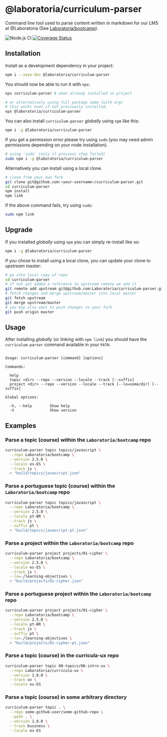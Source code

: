 # @laboratoria/curriculum-parser

Command line tool used to parse content written in markdown for our LMS at
@Laboratoria (See [Laboratoria/bootcamp](https://github.com/Laboratoria/bootcamp)).

![Node.js CI](https://github.com/Laboratoria/curriculum-parser/workflows/Node.js%20CI/badge.svg)
[![Coverage Status](https://coveralls.io/repos/github/Laboratoria/curriculum-parser/badge.svg?branch=master)](https://coveralls.io/github/Laboratoria/curriculum-parser?branch=master)

## Installation

Install as a development dependency in your project:

```sh
npm i --save-dev @laboratoria/curriculum-parser
```

You should now be able to run it with `npx`:

```sh
npx curriculum-parser # when already installed in project

# or alternatively using full package name (with org)
# this works even if not previously installed.
npx @laboratoria/curriculum-parser
```

You can also install `curriculum-parser` _globally_ using `npm` like this:

```sh
npm i -g @laboratoria/curriculum-parser
```

If you get a permission error please try using `sudo` (you may need admin
permissions depending on your node installation).

```sh
# using `sudo` (only if previous step failed)
sudo npm i -g @laboratoria/curriculum-parser
```

Alternatively you can install using a local clone.

```sh
# clone from your own fork
git clone git@github.com:<your-username>/curriculum-parser.git
cd curriculum-parser
npm install
npm link
```

If the above command fails, try using `sudo`:

```sh
sudo npm link
```

## Upgrade

If you installed _globally_ using `npm` you can simply re-install like so:

```sh
npm i -g @laboratoria/curriculum-parser
```

If you chose to install using a local clone, you can update your clone to
_upstream_ master:

```sh
# go into local copy of repo
cd curriculum-parser
# if not yet added a reference to upstream remote we add it
git remote add upstream git@github.com:Laboratoria/curriculum-parser.git
# fetch changes and merge upstream/master into local master
git fetch upstream
git merge upstream/master
# you may also want to push changes to your fork
git push origin master
```

## Usage

After installing _globally_ (or _linking_ with `npm link`) you should have the
`curriculum-parser` command available in your `PATH`.

```text

Usage: curriculum-parser [command] [options]

Commands:

  help
  topic <dir> --repo --version --locale --track [--suffix]
  project <dir> --repo --version --locale --track [--lo=some/dir] [--suffix]

Global options:

  -h, --help        Show help
  -V                Show version

```

## Examples

### Parse a topic (course) within the `Laboratoria/bootcamp` repo

```sh
curriculum-parser topic topics/javascript \
  --repo Laboratoria/bootcamp \
  --version 2.5.0 \
  --locale es-ES \
  --track js \
  > "build/topics/javascript.json"
```

### Parse a portuguese topic (course) within the `Laboratoria/bootcamp` repo

```sh
curriculum-parser topic topics/javascript \
  --repo Laboratoria/bootcamp \
  --version 2.5.0 \
  --locale pt-BR \
  --track js \
  --suffix pt \
  > "build/topics/javascript-pt.json"
```

### Parse a project within the `Laboratoria/bootcamp` repo

```sh
curriculum-parser project projects/01-cipher \
  --repo Laboratoria/bootcamp \
  --version 2.5.0 \
  --locale es-ES \
  --track js \
  --lo=./learning-objectives \
  > "build/projects/01-cipher.json"
```

### Parse a portuguese project within the `Laboratoria/bootcamp` repo

```sh
curriculum-parser project projects/01-cipher \
  --repo Laboratoria/bootcamp \
  --version 2.5.0 \
  --locale pt-BR \
  --track js \
  --suffix pt \
  --lo=./learning-objectives \
  > "build/projects/01-cipher-pt.json"
```

### Parse a topic (course) in the curricula-ux repo

```sh
curriculum-parser topic 00-topics/00-intro-ux \
  --repo Laboratoria/curricula-ux \
  --version 1.0.0 \
  --track ux \
  --locale es-ES
```

### Parse a topic (course) in some arbitrary directory

```sh
curriculum-parser topic . \
  --repo some-github-user/some-github-repo \
  --path . \
  --version 1.0.0 \
  --track business \
  --locale es-ES
```
